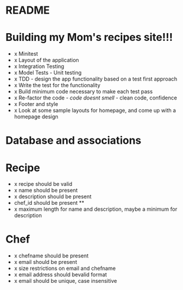 # README

# Building my Mom's recipes site!!!  
- x Minitest
- x Layout of the application
- x Integration Testing 
- x Model Tests - Unit testing
- x TDD - design the app functionality based on a test first approach
- x Write the test for the functionality 
- x Build minimum code necessary to make each test pass
- x Re-factor the code - *code doesnt smell* - clean code, confidence
- x Footer and style
- x Look at some sample layouts for homepage, and come up with a homepage design

# Database and associations

# Recipe
 - x recipe should be valid
 - x name should be present
 - x  description should be present
 - chef_id should be present **
 - x maximum length for name and description, maybe a minimum for description

# Chef
 - x chefname should be present
 - x email should be present
 - x size restrictions on email and chefname
 - x email address should bevalid format
 - x email should be unique, case insensitive



